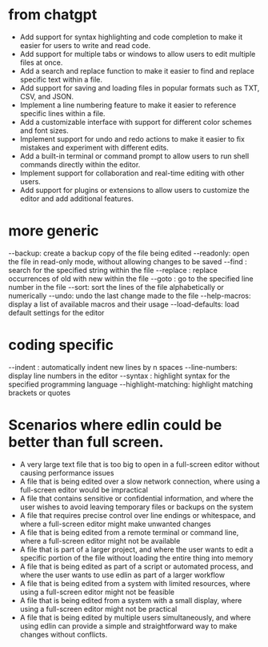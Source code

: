 # from chatgpt

- Add support for syntax highlighting and code completion to make it easier for users to write and read code.
- Add support for multiple tabs or windows to allow users to edit multiple files at once.
- Add a search and replace function to make it easier to find and replace specific text within a file.
- Add support for saving and loading files in popular formats such as TXT, CSV, and JSON.
- Implement a line numbering feature to make it easier to reference specific lines within a file.
- Add a customizable interface with support for different color schemes and font sizes.
- Implement support for undo and redo actions to make it easier to fix mistakes and experiment with different edits.
- Add a built-in terminal or command prompt to allow users to run shell commands directly within the editor.
- Implement support for collaboration and real-time editing with other users.
- Add support for plugins or extensions to allow users to customize the editor and add additional features.


# more generic
--backup: create a backup copy of the file being edited
--readonly: open the file in read-only mode, without allowing changes to be saved
--find <string>: search for the specified string within the file
--replace <old> <new>: replace occurrences of old with new within the file
--goto <line>: go to the specified line number in the file
--sort: sort the lines of the file alphabetically or numerically
--undo: undo the last change made to the file
--help-macros: display a list of available macros and their usage
--load-defaults: load default settings for the editor

# coding specific
--indent <n>: automatically indent new lines by n spaces
--line-numbers: display line numbers in the editor
--syntax <language>: highlight syntax for the specified programming language
--highlight-matching: highlight matching brackets or quotes


# Scenarios where edlin could be better than full screen.

- A very large text file that is too big to open in a full-screen editor without causing performance issues
- A file that is being edited over a slow network connection, where using a full-screen editor would be impractical
- A file that contains sensitive or confidential information, and where the user wishes to avoid leaving temporary files or backups on the system
- A file that requires precise control over line endings or whitespace, and where a full-screen editor might make unwanted changes
- A file that is being edited from a remote terminal or command line, where a full-screen editor might not be available
- A file that is part of a larger project, and where the user wants to edit a specific portion of the file without loading the entire thing into memory
- A file that is being edited as part of a script or automated process, and where the user wants to use edlin as part of a larger workflow
- A file that is being edited from a system with limited resources, where using a full-screen editor might not be feasible
- A file that is being edited from a system with a small display, where using a full-screen editor might not be practical
- A file that is being edited by multiple users simultaneously, and where using edlin can provide a simple and straightforward way to make changes without conflicts.
